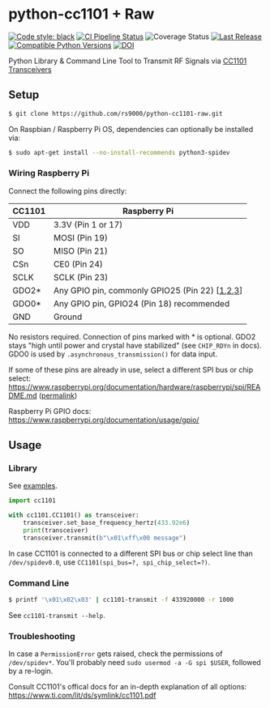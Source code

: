 # python-cc1101 + Raw

[![Code style: black](https://img.shields.io/badge/code%20style-black-000000.svg)](https://github.com/psf/black)
[![CI Pipeline Status](https://github.com/fphammerle/python-cc1101/workflows/tests/badge.svg)](https://github.com/fphammerle/python-cc1101/actions)
![Coverage Status](https://ipfs.io/ipfs/QmP8k5H4MkfspFxQxdL2kEZ4QQWQjF8xwPYD35KvNH4CA6/20230429T090002+0200/s3.amazonaws.com/assets.coveralls.io/badges/coveralls_100.svg)
[![Last Release](https://img.shields.io/pypi/v/cc1101.svg)](https://pypi.org/project/cc1101/#history)
[![Compatible Python Versions](https://img.shields.io/pypi/pyversions/cc1101.svg)](https://pypi.org/project/cc1101/)
[![DOI](https://zenodo.org/badge/292333844.svg)](https://zenodo.org/badge/latestdoi/292333844)

Python Library & Command Line Tool to Transmit RF Signals via [CC1101 Transceivers](https://www.ti.com/product/CC1101)

## Setup

```sh
$ git clone https://github.com/rs9000/python-cc1101-raw.git
```

On Raspbian / Raspberry Pi OS, dependencies can optionally be installed via:
```sh
$ sudo apt-get install --no-install-recommends python3-spidev
```

### Wiring Raspberry Pi

Connect the following pins directly:

|CC1101 |Raspberry Pi        |
|-------|--------------------|
|VDD    | 3.3V (Pin 1 or 17) |
|SI     | MOSI (Pin 19)      |
|SO     | MISO (Pin 21)      |
|CSn    | CE0 (Pin 24)       |
|SCLK   | SCLK (Pin 23)      |
|GDO2\* | Any GPIO pin, commonly GPIO25 (Pin 22) \[[1](https://github.com/SpaceTeddy/CC1101/blob/0d0f011d3b808e36ad57fab596ed5e1db9516856/README.md#hardware-connection),[2](https://allgeek.de/2017/07/31/cc1101-spi-raspberry-adapter-fuer-homegear-homematicmax/),[3](https://securipi.co.uk/cc1101.pdf)\] |
|GDO0\* | Any GPIO pin, GPIO24 (Pin 18) recommended |
|GND    | Ground             |

No resistors required.
Connection of pins marked with \* is optional.
GDO2 stays "high until power and crystal have stabilized" (see `CHIP_RDYn` in docs).
GDO0 is used by `.asynchronous_transmission()` for data input.

If some of these pins are already in use,
select a different SPI bus or chip select:
https://www.raspberrypi.org/documentation/hardware/raspberrypi/spi/README.md
([permalink](https://github.com/raspberrypi/documentation/blob/d41d69f8efa3667b1a8b01a669238b8bd113edc1/hardware/raspberrypi/spi/README.md#hardware))

Raspberry Pi GPIO docs: https://www.raspberrypi.org/documentation/usage/gpio/

## Usage

### Library

See [examples](https://github.com/rs9000/python-cc1101-raw/tree/master/examples).

```python
import cc1101

with cc1101.CC1101() as transceiver:
    transceiver.set_base_frequency_hertz(433.92e6)
    print(transceiver)
    transceiver.transmit(b"\x01\xff\x00 message")
```

In case CC1101 is connected to a different SPI bus or chip select line
than `/dev/spidev0.0`,
use `CC1101(spi_bus=?, spi_chip_select=?)`.

### Command Line

```sh
$ printf '\x01\x02\x03' | cc1101-transmit -f 433920000 -r 1000
```

See `cc1101-transmit --help`.

### Troubleshooting

In case a `PermissionError` gets raised,
check the permissions of `/dev/spidev*`.
You'll probably need `sudo usermod -a -G spi $USER`,
followed by a re-login.

Consult CC1101's offical docs for an in-depth explanation of all options:
https://www.ti.com/lit/ds/symlink/cc1101.pdf
